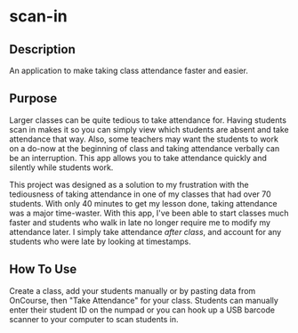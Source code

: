 # scan-in

## Description

An application to make taking class attendance faster and easier.

## Purpose

Larger classes can be quite tedious to take attendance for. Having students scan in makes it so you can simply view which students are absent and take attendance that way. Also, some teachers may want the students to work on a do-now at the beginning of class and taking attendance verbally can be an interruption. This app allows you to take attendance quickly and silently while students work.

This project was designed as a solution to my frustration with the tediousness of taking attendance in one of my classes that had over 70 students. With only 40 minutes to get my lesson done, taking attendance was a major time-waster. With this app, I've been able to start classes much faster and students who walk in late no longer require me to modify my attendance later. I simply take attendance _after class_, and account for any students who were late by looking at timestamps.

## How To Use

Create a class, add your students manually or by pasting data from OnCourse, then "Take Attendance" for your class. Students can manually enter their student ID on the numpad or you can hook up a USB barcode scanner to your computer to scan students in.
